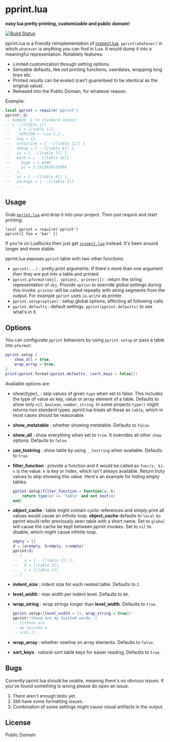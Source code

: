 # pprint.lua

__easy lua pretty printing, customizable and public domain!__

[![Build Status](https://travis-ci.org/jagt/pprint.lua.png?branch=master)](https://travis-ci.org/jagt/pprint.lua)

pprint.lua is a friendly reimplementation of [inspect.lua][1]. `pprint(whatever)` in which `whatever` is anything you can find in Lua. It would dump it into a meaningful representation. Notablely features:

* Limited customization through setting options.
* Sensable defaults, like _not_ printing functions, userdatas, wrapping long lines etc.
* Printed results can be evaled (can't guarenteed to be identical as the original value).
* Released into the Public Domain, for whatever reason.

Example:

```lua
local pprint = require('pprint')
pprint(_G)
-- dumped _G to standard output:
-- { --[[table 1]]
--   _G = [[table 1]],
--   _VERSION = 'Lua 5.1',
--   arg = {},
--   coroutine = { --[[table 11]] },
--   debug = { --[[table 6]] },
--   io = { --[[table 7]] },
--   math = { --[[table 10]]
--     huge = 1.#INF,
--     pi = 3.1415926535898
--   },
--   os = { --[[table 8]] },
--   package = { --[[table 3]]
--   ...
```

## Usage

Grab [`pprint.lua`](https://raw.github.com/jagt/pprint.lua/master/pprint.lua) and drop it into your project. Then just require and start printing:

    local pprint = require('pprint')
    pprint({ foo = 'bar' })

If you're on LuaRocks then just get [`inspect.lua`][1] instead. It's been around longer and more stable.

pprint.lua exposes `pprint` table with two other functions:

* `pprint(...)` : pretty print arguments. If there's more than one argument then they are put into a table and printed.
* `pprint.pformat(obj[, option[, printer]])` : return the string representation of `obj`. Provide `option` to override global settings during this invoke. `printer` will be called repeatly with string segments from the output. For example `pprint` uses `io.write` as printer.
* `pprint.setup(option)` : setup global options, affecting all following calls.
* `pprint.defaults` : default settings. `pprint(pprint.defaults)` to see what's in it.

## Options

You can configurate `pprint` behaviors by using `pprint.setup` or pass a table into `pformat`:

```lua
pprint.setup {
    show_all = true,
    wrap_array = true,
}
print(pprint.format(pprint.defaults, {sort_keys = false}))
```

Available options are:

* __show_{type}__ : skip values of given `type` when set to false. This includes the type of value as key, value or array element of a table. Defaults to show only `nil`, `boolean`, `number`, `string`. In some projects `type()` might returns non standard types. pprint.lua treats all these as `table`, which in most cases should be reasonable.
* __show_metatable__ : whether showing metatable. Defaults to `false`.
* __show_all__ : show everything when set to `true`. It overrides all other `show` options. Defaults to `false`.
* __use_tostring__ : show table by using `__tostring` when available. Defaults to `true`.
* __filter_function__ : provide a function and it would be called as `func(v, k)`. `v` is the value. `k` is key or index, which isn't always available. Return truty values to skip showing this value. Here's an example for hiding empty tables:

    ```lua
    pprint.setup{filter_function = function(v, k)
        return type(v) == 'table' and not next(v)
    end}
    ```

* __object_cache__ : table might contain cyclic references and simply print all values would cause an infinite loop. __object_cache__ defaults to `local` so pprint would refer previously seen table with a short name. Set to `global` will cause the cache be kept between pprint invokes. Set to `nil` to disable, which might cause infinite loop.

    ```lua
    empty = {}
    d = {a=empty, b=empty, c=empty}
    pprint(d)
    -- {
    --   a = { --[[table 2]] },
    --   b = [[table 2]],
    --   c = [[table 2]]
    -- }
    ```

* __indent_size__ : indent size for each nested table. Defaults to `2`.
* __level_width__ : max width per indent level. Defaults to `80`.
* __wrap_string__ : wrap strings longer than __level_width__. Defaults to `true`.
    
    ```lua
    pprint.setup({level_width = 12, wrap_string = true})
    pprint('these are my twisted words.')
    -- [[these are
    -- my twisted w
    -- ords.]]
    ```

* __wrap_array__ : whether newline on array elements. Defaults to `false`.
* __sort_keys__ : natural-sort table keys for easier reading. Defaults to `true`.

## Bugs

Currently pprint.lua should be usable, meaning there's no obvious issues. If you've found something is wrong please do open an issue.

1. There aren't enough tests yet.
1. Still have some formatting issues.
1. Combination of some settings might cause visual artifacts in the output.

## License

Public Domain

[1]:https://github.com/kikito/inspect.lua "inspect.lua"

